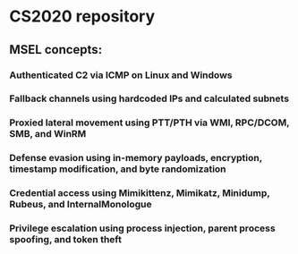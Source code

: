 # CS2020 repository

## MSEL concepts:
### Authenticated C2 via ICMP on Linux and Windows
### Fallback channels using hardcoded IPs and calculated subnets
### Proxied lateral movement using PTT/PTH via WMI, RPC/DCOM, SMB, and WinRM 
### Defense evasion using in-memory payloads, encryption, timestamp modification, and byte randomization
### Credential access using Mimikittenz, Mimikatz, Minidump, Rubeus, and InternalMonologue
### Privilege escalation using process injection, parent process spoofing, and token theft

